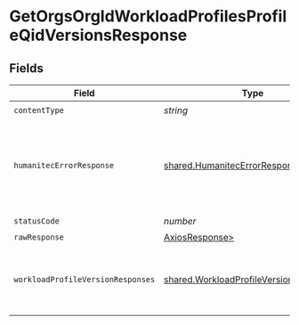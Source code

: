 # GetOrgsOrgIdWorkloadProfilesProfileQidVersionsResponse


## Fields

| Field                                                                                            | Type                                                                                             | Required                                                                                         | Description                                                                                      |
| ------------------------------------------------------------------------------------------------ | ------------------------------------------------------------------------------------------------ | ------------------------------------------------------------------------------------------------ | ------------------------------------------------------------------------------------------------ |
| `contentType`                                                                                    | *string*                                                                                         | :heavy_check_mark:                                                                               | N/A                                                                                              |
| `humanitecErrorResponse`                                                                         | [shared.HumanitecErrorResponse](../../models/shared/humanitecerrorresponse.md)                   | :heavy_minus_sign:                                                                               | Workload Profile Versions not found or not accessible by the organization.<br/><br/>             |
| `statusCode`                                                                                     | *number*                                                                                         | :heavy_check_mark:                                                                               | N/A                                                                                              |
| `rawResponse`                                                                                    | [AxiosResponse>](https://axios-http.com/docs/res_schema)                                         | :heavy_minus_sign:                                                                               | N/A                                                                                              |
| `workloadProfileVersionResponses`                                                                | [shared.WorkloadProfileVersionResponse](../../models/shared/workloadprofileversionresponse.md)[] | :heavy_minus_sign:                                                                               | A possibly empty list of Workload Profile Versions.<br/><br/>                                    |